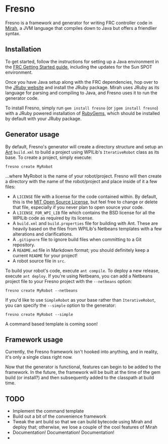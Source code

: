 Fresno
======

Fresno is a framework and generator for writing FRC controller code in [Mirah](http://mirah.org), a JVM language that compiles down to Java but offers a friendlier syntax.

Installation
------------

To get started, follow the instructions for setting up a Java environment in the [FRC Getting Started guide](http://www.usfirst.org/sites/default/files/uploadedFiles/Robotics_Programs/FRC/Game_and_Season__Info/2012_Assets/Getting%20Started%20with%20the%202012%20FRC%20Control%20System_2.pdf), including the updates for the Sun SPOT environment.

Once you have Java setup along with the FRC dependencies, hop over to the [JRuby website](http://jruby.org) and install the JRuby package.  Mirah uses JRuby as its language for parsing and compiling to Java, and Fresno uses it to run the generator code.

To install Fresno, simply run `gem install fresno` (or `jgem install fresno`) with a JRuby powered installation of [RubyGems](http://rubygems.org), which should be installed by default with your JRuby package.

Generator usage
---------------

By default, Fresno's generator will create a directory structure and setup an [Ant](http://ant.apache.org) `build.xml` to build a project using WPILib's `IterativeRobot` class as its base.  To create a project, simply execute:

    fresno create MyRobot

...where MyRobot is the name of your robot/project.  Fresno will then create a directory with the name of the robot/project and place inside of it a few files:

* A `LICENSE` file with a license for the code contained within.  By default, this is the [MIT Open Source License](http://opensource.org/licenses/MIT), but feel free to change or delete that file, especially if you never plan to open source your code.
* A `LICENSE_FOR_WPI_LIB` file which contains the BSD license for all the WPILib code as required by its license.
* A `build.xml` and `build.properties` file for building with Ant.  These are heavily based on the files from WPILib's Netbeans templates with a few alterations and clarifications.
* A `.gitignore` file to ignore build files when committing to a Git repository.
* A `README.md` file in Markdown format; you should definitely keep a current `README` for your project!
* A robot source file in `src`.

To build your robot's code, execute `ant compile`.  To deploy a new release, execute `ant deploy`.  If you're using Netbeans, you can add a Netbeans project file to your Fresno project with the `--netbeans` option:

    fresno create MyRobot --netbeans

If you'd like to use `SimpleRobot` as your base rather than `IterativeRobot`, you can specify the `--simple` option to the generator:

    fresno create MyRobot --simple

A command based template is coming soon!

Framework usage
---------------

Currently, the Fresno framework isn't hooked into anything, and in reality, it's only a single class right now.  

Now that the generator is functional, features can begin to be added to the framework.  In the future, the framework will be built at the time of the gem build (or install?) and then subsequently added to the classpath at build time.

TODO
----

* Implement the command template
* Build out a bit of the convenience framework
* Tweak the ant build so that we can build bytecode using Mirah and deploy that; otherwise, we lose a couple of the cool features of Mirah
* Documentation!  Documentation!  Documentation!
* 